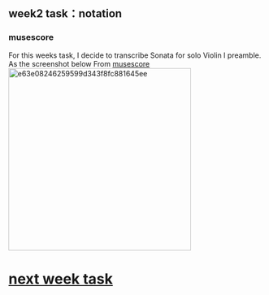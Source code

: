 ## week2 task：notation
### musescore
For this weeks task, I decide to transcribe Sonata for solo Violin I preamble. As the screenshot below
From [musescore](week2.mscz)<img width="359" alt="e63e08246259599d343f8fc881645ee" src="https://github.com/letian7/MCA-2023/assets/146345116/ed87af3b-20f4-4ef7-b887-e1bbd595fdb5">
# <b> [next week task](week3.md) </b>
